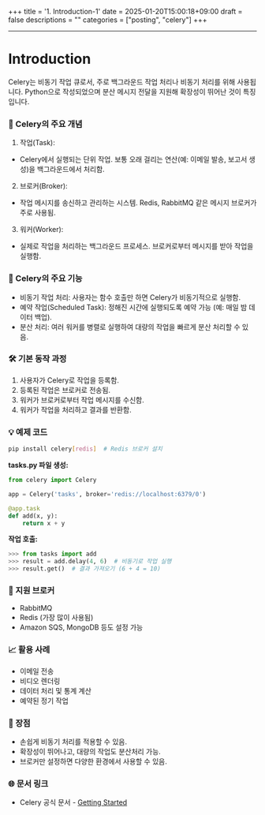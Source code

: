 +++
title = '1. Introduction-1'
date = 2025-01-20T15:00:18+09:00
draft = false
descriptions = ""
categories = ["posting", "celery"]
+++

---

# Introduction

Celery는 비동기 작업 큐로서, 주로 백그라운드 작업 처리나 비동기 처리를 위해 사용됩니다. Python으로 작성되었으며 분산 메시지 전달을 지원해 확장성이 뛰어난 것이 특징입니다.

### 🌟 Celery의 주요 개념

1. 작업(Task):

- Celery에서 실행되는 단위 작업. 보통 오래 걸리는 연산(예: 이메일 발송, 보고서 생성)을 백그라운드에서 처리함.

2. 브로커(Broker):

- 작업 메시지를 송신하고 관리하는 시스템. Redis, RabbitMQ 같은 메시지 브로커가 주로 사용됨.

3. 워커(Worker):

- 실제로 작업을 처리하는 백그라운드 프로세스. 브로커로부터 메시지를 받아 작업을 실행함.

### 🔑 Celery의 주요 기능

- 비동기 작업 처리: 사용자는 함수 호출만 하면 Celery가 비동기적으로 실행함.
- 예약 작업(Scheduled Task): 정해진 시간에 실행되도록 예약 가능 (예: 매일 밤 데이터 백업).
- 분산 처리: 여러 워커를 병렬로 실행하여 대량의 작업을 빠르게 분산 처리할 수 있음.

### 🛠️ 기본 동작 과정

1. 사용자가 Celery로 작업을 등록함.
2. 등록된 작업은 브로커로 전송됨.
3. 워커가 브로커로부터 작업 메시지를 수신함.
4. 워커가 작업을 처리하고 결과를 반환함.

### 💡 예제 코드

```sh
pip install celery[redis]  # Redis 브로커 설치
```

**tasks.py 파일 생성:**

```py
from celery import Celery

app = Celery('tasks', broker='redis://localhost:6379/0')

@app.task
def add(x, y):
    return x + y
```

**작업 호출:**

```py
>>> from tasks import add
>>> result = add.delay(4, 6)  # 비동기로 작업 실행
>>> result.get()  # 결과 가져오기 (6 + 4 = 10)
```

### 🔧 지원 브로커

- RabbitMQ
- Redis (가장 많이 사용됨)
- Amazon SQS, MongoDB 등도 설정 가능

### 📈 활용 사례

- 이메일 전송
- 비디오 렌더링
- 데이터 처리 및 통계 계산
- 예약된 정기 작업

### 🚀 장점

- 손쉽게 비동기 처리를 적용할 수 있음.
- 확장성이 뛰어나고, 대량의 작업도 분산처리 가능.
- 브로커만 설정하면 다양한 환경에서 사용할 수 있음.

### 🌐 문서 링크

- Celery 공식 문서 - [Getting Started](https://docs.celeryq.dev/en/stable/getting-started/introduction.html)

